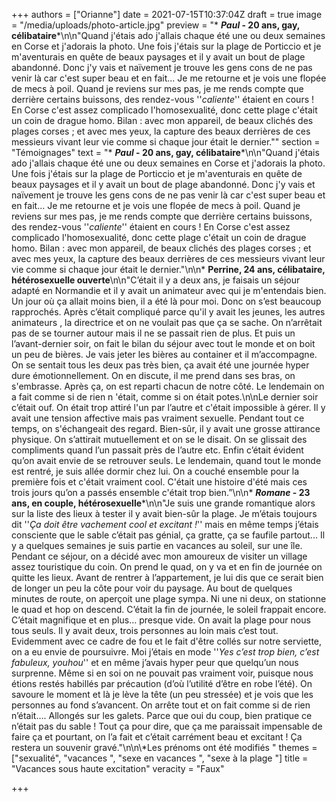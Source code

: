 +++
authors = ["Orianne"]
date = 2021-07-15T10:37:04Z
draft = true
image = "/media/uploads/photo-article.jpg"
preview = "* **_Paul_ - 20 ans, gay, célibataire***\n\n\"Quand j'étais ado j'allais chaque été une ou deux semaines en Corse et j'adorais la photo. Une fois j'étais sur la plage de Porticcio et je m'aventurais en quête de beaux paysages et il y avait un bout de plage abandonné. Donc j'y vais et naïvement je trouve les gens cons de ne pas venir là car c'est super beau et en fait... Je me retourne et je vois une flopée de mecs à poil. Quand je reviens sur mes pas, je me rends compte que derrière certains buissons, des rendez-vous ''_caliente_'' étaient en cours ! En Corse c'est assez complicado l'homosexualité, donc cette plage c'était un coin de drague homo. Bilan : avec mon appareil, de beaux clichés des plages corses ; et avec mes yeux, la capture des beaux derrières de ces messieurs vivant leur vie comme si chaque jour était le dernier.\""
section = "Témoignages"
text = "* **_Paul_ - 20 ans, gay, célibataire***\n\n\"Quand j'étais ado j'allais chaque été une ou deux semaines en Corse et j'adorais la photo. Une fois j'étais sur la plage de Porticcio et je m'aventurais en quête de beaux paysages et il y avait un bout de plage abandonné. Donc j'y vais et naïvement je trouve les gens cons de ne pas venir là car c'est super beau et en fait... Je me retourne et je vois une flopée de mecs à poil. Quand je reviens sur mes pas, je me rends compte que derrière certains buissons, des rendez-vous ''_caliente_'' étaient en cours ! En Corse c'est assez complicado l'homosexualité, donc cette plage c'était un coin de drague homo. Bilan : avec mon appareil, de beaux clichés des plages corses ; et avec mes yeux, la capture des beaux derrières de ces messieurs vivant leur vie comme si chaque jour était le dernier.\"\n\n* **Perrine, 24 ans, célibataire, hétérosexuelle ouverte**\n\n\"C’était il y a deux ans, je faisais un séjour adapté en Normandie et il y avait un animateur avec qui je m'entendais bien. Un jour où ça allait moins bien, il a été là pour moi. Donc on s’est beaucoup rapprochés. Après c’était compliqué parce qu'il y avait les jeunes, les autres animateurs , la directrice et on ne voulait pas que ça se sache. On n’arrêtait pas de se tourner autour mais il ne se passait rien de plus. Et puis un l’avant-dernier soir, on fait le bilan du séjour avec tout le monde et on boit un peu de bières. Je vais jeter les bières au container et il m’accompagne. On se sentait tous les deux pas très bien, ça avait été une journée hyper dure émotionnellement. On en discute, il me prend dans ses bras, on s'embrasse. Après ça, on est reparti chacun de notre côté. Le lendemain on a fait comme si de rien n 'était, comme si on était potes.\n\nLe dernier soir c’était ouf. On était trop attiré l'un par l’autre et c'était impossible à gérer. Il y avait une tension affective mais pas vraiment sexuelle. Pendant tout ce temps, on s'échangeait des regard. Bien-sûr, il y avait une grosse attirance physique. On s’attirait mutuellement et on se le disait. On se glissait des compliments quand l’un passait près de l’autre etc. Enfin c’était évident qu’on avait envie de se retrouver seuls. Le lendemain, quand tout le monde est rentré, je suis allée dormir chez lui. On a couché ensemble pour la première fois et c'était vraiment cool. C'était une histoire d'été mais ces trois jours qu’on a passés ensemble c'était trop bien.”\n\n* **_Romane_ - 23 ans, en couple, hétérosexuelle***\n\n\"Je suis une grande romantique alors sur la liste des lieux à tester il y avait bien-sûr la plage. Je m’étais toujours dit ''_Ça doit être vachement cool et excitant !_'' mais en même temps j’étais consciente que le sable c’était pas génial, ça gratte, ça se faufile partout... Il y a quelques semaines je suis partie en vacances au soleil, sur une île. Pendant ce séjour, on a décidé avec mon amoureux de visiter un village assez touristique du coin. On prend le quad, on y va et en fin de journée on quitte les lieux. Avant de rentrer à l’appartement, je lui dis que ce serait bien de longer un peu la côte pour voir du paysage. Au bout de quelques minutes de route, on aperçoit une plage sympa. Ni une ni deux, on stationne le quad et hop on descend. C’était la fin de journée, le soleil frappait encore. C’était magnifique et en plus… presque vide. On avait la plage pour nous tous seuls. Il y avait deux, trois personnes au loin mais c’est tout. Evidemment avec ce cadre de fou et le fait d'être collés sur notre serviette, on a eu envie de poursuivre. Moi j’étais en mode ''_Yes c’est trop bien, c’est fabuleux, youhou_'' et en même j’avais hyper peur que quelqu’un nous surprenne. Même si en soi on ne pouvait pas vraiment voir, puisque nous étions restés habillés par précaution (d’où l’utilité d’être en robe l’été). On savoure le moment et là je lève la tête (un peu stressée) et je vois que les personnes au fond s’avancent. On arrête tout et on fait comme si de rien n’était…. Allongés sur les galets. Parce que oui du coup, bien pratique ce n’était pas du sable ! Tout ça pour dire, que ça me paraissait impensable de faire ça et pourtant, on l’a fait et c’était carrément beau et excitant ! Ça restera un souvenir gravé.\"\n\n\\*Les prénoms ont été modifiés "
themes = ["sexualité", "vacances ", "sexe en vacances ", "sexe à la plage "]
title = "Vacances sous haute excitation"
veracity = "Faux"

+++
